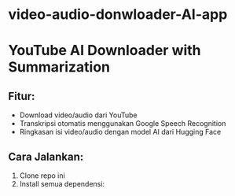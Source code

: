 # video-audio-donwloader-AI-app

# YouTube AI Downloader with Summarization

## Fitur:
- Download video/audio dari YouTube
- Transkripsi otomatis menggunakan Google Speech Recognition
- Ringkasan isi video/audio dengan model AI dari Hugging Face

## Cara Jalankan:
1. Clone repo ini
2. Install semua dependensi:
